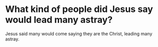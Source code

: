 # What kind of people did Jesus say would lead many astray?

Jesus said many would come saying they are the Christ, leading many astray.
